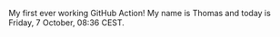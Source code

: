 My first ever working GitHub Action!
My name is Thomas and today is Friday, 7 October, 08:36 CEST. 
